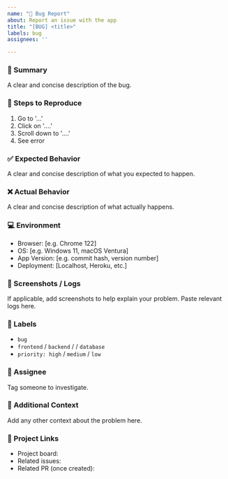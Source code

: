 ```yaml
---
name: "🐞 Bug Report"
about: Report an issue with the app
title: "[BUG] <title>"
labels: bug
assignees: ''

---
```


### 🐛 Summary
A clear and concise description of the bug.

### 🔁 Steps to Reproduce
1. Go to '...'
2. Click on '....'
3. Scroll down to '....'
4. See error

### ✅ Expected Behavior
A clear and concise description of what you expected to happen.

### ❌ Actual Behavior
A clear and concise description of what actually happens.

### 💻 Environment
- Browser: [e.g. Chrome 122]
- OS: [e.g. Windows 11, macOS Ventura]
- App Version: [e.g. commit hash, version number]
- Deployment: [Localhost, Heroku, etc.]

### 📸 Screenshots / Logs
If applicable, add screenshots to help explain your problem. Paste relevant logs here.

### 📌 Labels
- `bug`
- `frontend` / `backend` /  / `database`
- `priority: high` / `medium` / `low`

### 👥 Assignee
Tag someone to investigate.

### 📎 Additional Context
Add any other context about the problem here.

### 🔗 Project Links
- Project board:
- Related issues:
- Related PR (once created):
